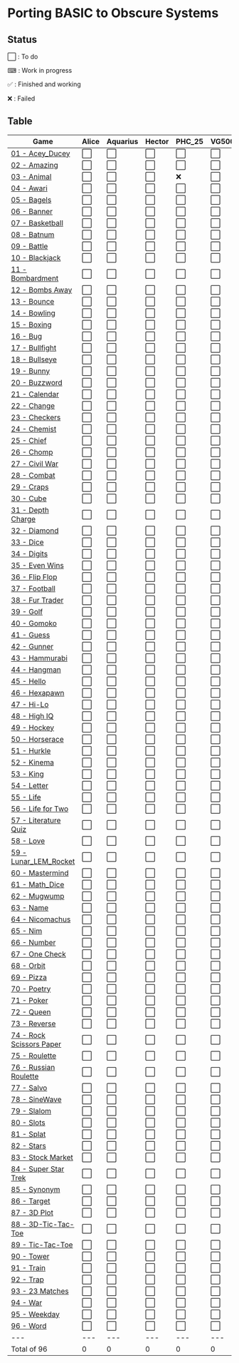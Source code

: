 # Porting BASIC to Obscure Systems

## Status

⬜️ : To do

⌨ : Work in progress

✅ : Finished and working

❌ : Failed


## Table


| Game                                          | Alice | Aquarius | Hector | PHC_25 | VG5000 |
| ----------------------------------------------|-------|----------|--------|--------|--------| 
| [01 - Acey_Ducey](./01_Acey_Ducey)              | ⬜️   | ⬜️       | ⬜️      | ⬜️     | ⬜️     |
| [02 - Amazing](./02_Amazing)                     | ⬜️   | ⬜️       | ⬜️      | ⬜️     | ⬜️     | 
| [03 - Animal](./03_Animal)                       | ⬜️   | ⬜️       | ⬜️      | ❌     | ⬜️     | 
| [04 - Awari](./04_Awari)                         | ⬜️   | ⬜️       | ⬜️      | ⬜️     | ⬜️     | 
| [05 - Bagels](./05_Bagels)                       | ⬜️   | ⬜️       | ⬜️      | ⬜️     | ⬜️     | 
| [06 - Banner](./06_Banner)                       | ⬜️   | ⬜️       | ⬜️      | ⬜️     | ⬜️     | 
| [07 - Basketball](07_Basketball)                | ⬜️   | ⬜️       | ⬜️      | ⬜️     | ⬜️     | 
| [08 - Batnum](./08_Batnum)                       | ⬜️   | ⬜️       | ⬜️      | ⬜️     | ⬜️     | 
| [09 - Battle](./09_Battle)                       | ⬜️   | ⬜️       | ⬜️      | ⬜️     | ⬜️     | 
| [10 - Blackjack](./10_Blackjack)                 | ⬜️   | ⬜️       | ⬜️      | ⬜️     | ⬜️     | 
| [11 - Bombardment](./11_Bombardment)             | ⬜️   | ⬜️       | ⬜️      | ⬜️     | ⬜️     | 
| [12 - Bombs Away](./12_Bombs_Away)               | ⬜️   | ⬜️       | ⬜️      | ⬜️     | ⬜️     |  
| [13 - Bounce](./13_Bounce)                       | ⬜️   | ⬜️       | ⬜️      | ⬜️     | ⬜️     | 
| [14 - Bowling](./14_Bowling)                     | ⬜️   | ⬜️       | ⬜️      | ⬜️     | ⬜️     | 
| [15 - Boxing](./15_Boxing)                       | ⬜️   | ⬜️       | ⬜️      | ⬜️     | ⬜️     | 
| [16 - Bug](./16_Bug)                             | ⬜️   | ⬜️       | ⬜️      | ⬜️     | ⬜️     |  
| [17 - Bullfight](./17_Bullfight)                 | ⬜️   | ⬜️       | ⬜️      | ⬜️     | ⬜️     | 
| [18 - Bullseye](./18_Bullseye)                   | ⬜️   | ⬜️       | ⬜️      | ⬜️     | ⬜️     | 
| [19 - Bunny](./19_Bunny)                         | ⬜️   | ⬜️       | ⬜️      | ⬜️     | ⬜️     | 
| [20 - Buzzword](./20_Buzzword)                   | ⬜️   | ⬜️       | ⬜️      | ⬜️     | ⬜️     | 
| [21 - Calendar](./21_Calendar)                   | ⬜️   | ⬜️       | ⬜️      | ⬜️     | ⬜️     | 
| [22 - Change](./22_Change)                       | ⬜️   | ⬜️       | ⬜️      | ⬜️     | ⬜️     | 
| [23 - Checkers](./23_Checkers)                   | ⬜️   | ⬜️       | ⬜️      | ⬜️     | ⬜️     | 
| [24 - Chemist](./24_Chemist)                     | ⬜️   | ⬜️       | ⬜️      | ⬜️     | ⬜️     | 
| [25 - Chief](./25_Chief)                         | ⬜️   | ⬜️       | ⬜️      | ⬜️     | ⬜️     | 
| [26 - Chomp](./26_Chomp)                         | ⬜️   | ⬜️       | ⬜️      | ⬜️     | ⬜️     | 
| [27 - Civil War](./27_Civil_War)                  | ⬜️   | ⬜️       | ⬜️      | ⬜️     | ⬜️     | 
| [28 - Combat](./28_Combat)                       | ⬜️   | ⬜️       | ⬜️      | ⬜️     | ⬜️     | 
| [29 - Craps](./29_Craps)                         | ⬜️   | ⬜️       | ⬜️      | ⬜️     | ⬜️     | 
| [30 - Cube](./30_Cube)                           | ⬜️   | ⬜️       | ⬜️      | ⬜️     | ⬜️     | 
| [31 - Depth Charge](./31_Depth_Charge)            | ⬜️   | ⬜️       | ⬜️      | ⬜️     | ⬜️     | 
| [32 - Diamond](./32_Diamond)                     | ⬜️   | ⬜️       | ⬜️      | ⬜️     | ⬜️     | 
| [33 - Dice](./33_Dice)                           | ⬜️   | ⬜️       | ⬜️      | ⬜️     | ⬜️     | 
| [34 - Digits](./34_Digits)                       | ⬜️   | ⬜️       | ⬜️      | ⬜️     | ⬜️     | 
| [35 - Even Wins](./35_Even_Wins)                  | ⬜️   | ⬜️       | ⬜️      | ⬜️     | ⬜️     | 
| [36 - Flip Flop](./36_Flip_Flop)                  | ⬜️   | ⬜️       | ⬜️      | ⬜️     | ⬜️     | 
| [37 - Football](./37_Football)                   | ⬜️   | ⬜️       | ⬜️      | ⬜️     | ⬜️     | 
| [38 - Fur Trader](./38_Fur_Trader)                | ⬜️   | ⬜️       | ⬜️      | ⬜️     | ⬜️     | 
| [39 - Golf](./39_Golf)                           | ⬜️   | ⬜️       | ⬜️      | ⬜️     | ⬜️     | 
| [40 - Gomoko](./40_Gomoko)                       | ⬜️   | ⬜️       | ⬜️      | ⬜️     | ⬜️     | 
| [41 - Guess](./41_Guess)                         | ⬜️   | ⬜️       | ⬜️      | ⬜️     | ⬜️     | 
| [42 - Gunner](./42_Gunner)                       | ⬜️   | ⬜️       | ⬜️      | ⬜️     | ⬜️     | 
| [43 - Hammurabi](./43_Hammurabi)                 | ⬜️   | ⬜️       | ⬜️      | ⬜️     | ⬜️     | 
| [44 - Hangman](./44_Hangman)                     | ⬜️   | ⬜️       | ⬜️      | ⬜️     | ⬜️     | 
| [45 - Hello](./45_Hello)                         | ⬜️   | ⬜️       | ⬜️      | ⬜️     | ⬜️     | 
| [46 - Hexapawn](./46_Hexapawn)                   | ⬜️   | ⬜️       | ⬜️      | ⬜️     | ⬜️     | 
| [47 - Hi-Lo](./47_Hi-Lo)                          | ⬜️   | ⬜️       | ⬜️      | ⬜️     | ⬜️     | 
| [48 - High IQ](./48_High_IQ)                      | ⬜️   | ⬜️       | ⬜️      | ⬜️     | ⬜️     | 
| [49 - Hockey](./49_Hockey)                       | ⬜️   | ⬜️       | ⬜️      | ⬜️     | ⬜️     | 
| [50 - Horserace](./50_Horserace)                 | ⬜️   | ⬜️       | ⬜️      | ⬜️     | ⬜️     | 
| [51 - Hurkle](./51_Hurkle)                       | ⬜️   | ⬜️       | ⬜️      | ⬜️     | ⬜️     | 
| [52 - Kinema](./52_Kinema)                       | ⬜️   | ⬜️       | ⬜️      | ⬜️     | ⬜️     | 
| [53 - King](./53_King)                           | ⬜️   | ⬜️       | ⬜️      | ⬜️     | ⬜️     | 
| [54 - Letter](./54_Letter)                       | ⬜️   | ⬜️       | ⬜️      | ⬜️     | ⬜️     | 
| [55 - Life](./55_Life)                           | ⬜️   | ⬜️       | ⬜️      | ⬜️     | ⬜️     | 
| [56 - Life for Two](./56_Life_for_Two)             | ⬜️   | ⬜️       | ⬜️      | ⬜️     | ⬜️     | 
| [57 - Literature Quiz](./57_Literature_Quiz)      | ⬜️   | ⬜️       | ⬜️      | ⬜️     | ⬜️     | 
| [58 - Love](./58_Love)                           | ⬜️   | ⬜️       | ⬜️      | ⬜️     | ⬜️     | 
| [59 - Lunar_LEM_Rocket](./59_Lunar_LEM_Rocket)     | ⬜️   | ⬜️       | ⬜️      | ⬜️     | ⬜️     | 
| [60 - Mastermind](./60_Mastermind)               | ⬜️   | ⬜️       | ⬜️      | ⬜️     | ⬜️     | 
| [61 - Math_Dice](./61_Math_Dice)                  | ⬜️   | ⬜️       | ⬜️      | ⬜️     | ⬜️     | 
| [62 - Mugwump](./62_Mugwump)                     | ⬜️   | ⬜️       | ⬜️      | ⬜️     | ⬜️     | 
| [63 - Name](./63_Name)                           | ⬜️   | ⬜️       | ⬜️      | ⬜️     | ⬜️     | 
| [64 - Nicomachus](./64_Nicomachus)               | ⬜️   | ⬜️       | ⬜️      | ⬜️     | ⬜️     | 
| [65 - Nim](./65_Nim)                             | ⬜️   | ⬜️       | ⬜️      | ⬜️     | ⬜️     | 
| [66 - Number](./66_Number)                       | ⬜️   | ⬜️       | ⬜️      | ⬜️     | ⬜️     | 
| [67 - One Check](./67_OneCheck)                  | ⬜️   | ⬜️       | ⬜️      | ⬜️     | ⬜️     | 
| [68 - Orbit](./68_Orbit)                         | ⬜️   | ⬜️       | ⬜️      | ⬜️     | ⬜️     | 
| [69 - Pizza](./69_Pizza)                         | ⬜️   | ⬜️       | ⬜️      | ⬜️     | ⬜️     | 
| [70 - Poetry](./70_Poetry)                       | ⬜️   | ⬜️       | ⬜️      | ⬜️     | ⬜️     | 
| [71 - Poker](./71_Poker)                         | ⬜️   | ⬜️       | ⬜️      | ⬜️     | ⬜️     | 
| [72 - Queen](./72_Queen)                         | ⬜️   | ⬜️       | ⬜️      | ⬜️     | ⬜️     | 
| [73 - Reverse](./73_Reverse)                     | ⬜️   | ⬜️       | ⬜️      | ⬜️     | ⬜️     | 
| [74 - Rock Scissors Paper](./74_Rock_Scissors_Paper) | ⬜️   | ⬜️       | ⬜️      | ⬜️     | ⬜️     | 
| [75 - Roulette](./75_Roulette)                   | ⬜️   | ⬜️       | ⬜️      | ⬜️     | ⬜️     | 
| [76 - Russian Roulette](./76_Russian_Roulette)     | ⬜️   | ⬜️       | ⬜️      | ⬜️     | ⬜️     | 
| [77 - Salvo](./77_Salvo)                         | ⬜️   | ⬜️       | ⬜️      | ⬜️     | ⬜️     | 
| [78 - SineWave](./78_SineWave)                   | ⬜️   | ⬜️       | ⬜️      | ⬜️     | ⬜️     | 
| [79 - Slalom](./79_Slalom)                       | ⬜️   | ⬜️       | ⬜️      | ⬜️     | ⬜️     | 
| [80 - Slots](./80_Slots)                         | ⬜️   | ⬜️       | ⬜️      | ⬜️     | ⬜️     | 
| [81 - Splat](./81_Splat)                         | ⬜️   | ⬜️       | ⬜️      | ⬜️     | ⬜️     | 
| [82 - Stars](./82_Stars)                         | ⬜️   | ⬜️       | ⬜️      | ⬜️     | ⬜️     | 
| [83 - Stock Market](./83_Stock_Market)             | ⬜️   | ⬜️       | ⬜️      | ⬜️     | ⬜️     | 
| [84 - Super Star Trek](./84_Super_Star_Trek)         | ⬜️   | ⬜️       | ⬜️      | ⬜️     | ⬜️     | 
| [85 - Synonym](./85_Synonym)                     | ⬜️   | ⬜️       | ⬜️      | ⬜️     | ⬜️     | 
| [86 - Target](./86_Target)                       | ⬜️   | ⬜️       | ⬜️      | ⬜️     | ⬜️     | 
| [87 - 3D Plot](./87_3D_Plot)                       | ⬜️   | ⬜️       | ⬜️      | ⬜️     | ⬜️     | 
| [88 - 3D-Tic-Tac-Toe](./88_3D_Tic-Tac-Toe)             | ⬜️   | ⬜️       | ⬜️      | ⬜️     | ⬜️     | 
| [89 - Tic-Tac-Toe](./89_Tic-Tac-Toe)                 | ⬜️   | ⬜️       | ⬜️      | ⬜️     | ⬜️     | 
| [90 - Tower](./90_Tower)                         | ⬜️   | ⬜️       | ⬜️      | ⬜️     | ⬜️     | 
| [91 - Train](./91_Train)                         | ⬜️   | ⬜️       | ⬜️      | ⬜️     | ⬜️     | 
| [92 - Trap](./92_Trap)                           | ⬜️   | ⬜️       | ⬜️      | ⬜️     | ⬜️     | 
| [93 - 23 Matches](./93_23_Matches)                 | ⬜️   | ⬜️       | ⬜️      | ⬜️     | ⬜️     | 
| [94 - War](./94_War)                             | ⬜️   | ⬜️       | ⬜️      | ⬜️     | ⬜️     | 
| [95 - Weekday](./95_Weekday)                     | ⬜️   | ⬜️       | ⬜️      | ⬜️     | ⬜️     | 
| [96 - Word](./96_Word)                           | ⬜️   | ⬜️       | ⬜️      | ⬜️     | ⬜️     | 
|---|---|---|---|---|---| 
| Total of 96                                   |   0 |   0 |   0 |   0 | 0 | 

